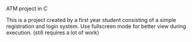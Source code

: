 ATM project in C

This is a project created by a first year student consisting of a simple registration and login system.
Use fullscreen mode for better view during execution.
(still requires a lot of work)
